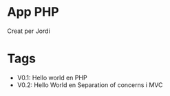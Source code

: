 # App PHP

Creat per Jordi

# Tags

- V0.1: Hello world en PHP
- V0.2: Hello World en Separation of concerns i MVC